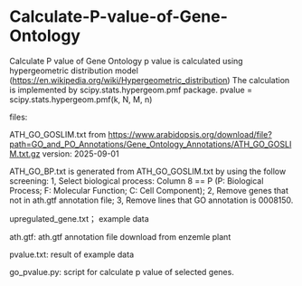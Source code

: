 # Calculate-P-value-of-Gene-Ontology
Calculate P value of Gene Ontology
p value is calculated using hypergeometric distribution model (https://en.wikipedia.org/wiki/Hypergeometric_distribution)
The calculation is implemented by scipy.stats.hypergeom.pmf package.
pvalue = scipy.stats.hypergeom.pmf(k, N, M, n)


files:

ATH_GO_GOSLIM.txt from https://www.arabidopsis.org/download/file?path=GO_and_PO_Annotations/Gene_Ontology_Annotations/ATH_GO_GOSLIM.txt.gz
version: 2025-09-01

ATH_GO_BP.txt is generated from ATH_GO_GOSLIM.txt by using the follow screening:
1, Select biological process: Column 8 == P (P: Biological Process; F: Molecular Function; C: Cell Component);
2, Remove genes that not in ath.gtf annotation file;
3, Remove lines that GO annotation is 0008150.

upregulated_gene.txt； example data

ath.gtf: ath.gtf annotation file download from enzemle plant

pvalue.txt: result of example data

go_pvalue.py: script for calculate p value of selected genes.
